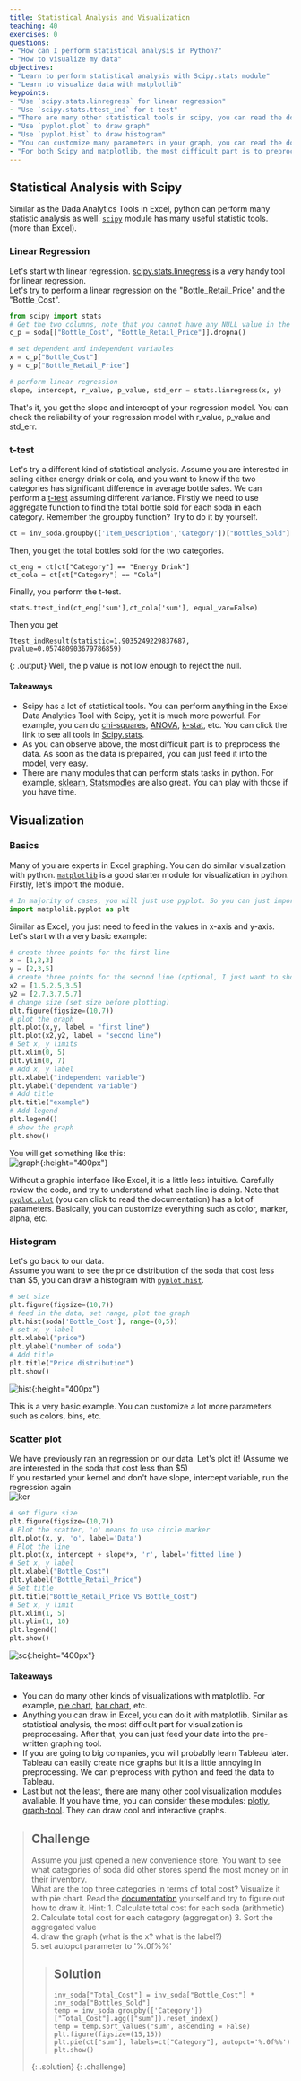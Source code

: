 ```yaml
---
title: Statistical Analysis and Visualization
teaching: 40
exercises: 0
questions:
- "How can I perform statistical analysis in Python?"
- "How to visualize my data"
objectives:
- "Learn to perform statistical analysis with Scipy.stats module"
- "Learn to visualize data with matplotlib"
keypoints:
- "Use `scipy.stats.linregress` for linear regression"
- "Use `scipy.stats.ttest_ind` for t-test"
- "There are many other statistical tools in scipy, you can read the documentation for more details"
- "Use `pyplot.plot` to draw graph"
- "Use `pyplot.hist` to draw histogram" 
- "You can customize many parameters in your graph, you can read the documentation for more details"
- "For both Scipy and matplotlib, the most difficult part is to preprocess your data. After that, you can just find the right function and feed your data into it."   
---
```


## Statistical Analysis with Scipy
Similar as the Dada Analytics Tools in Excel, python can perform many statistic analysis as well. [`scipy`](https://www.scipy.org/) module has many useful statistic tools. (more than Excel). 

### Linear Regression  
Let's start with linear regression. [scipy.stats.linregress](https://docs.scipy.org/doc/scipy/reference/generated/scipy.stats.linregress.html) is a very handy tool for linear regression.   
Let's try to perform a linear regression on the "Bottle_Retail_Price" and the "Bottle_Cost".  

```python  
from scipy import stats
# Get the two columns, note that you cannot have any NULL value in the input  
c_p = soda[["Bottle_Cost", "Bottle_Retail_Price"]].dropna()

# set dependent and independent variables  
x = c_p["Bottle_Cost"]
y = c_p["Bottle_Retail_Price"]

# perform linear regression
slope, intercept, r_value, p_value, std_err = stats.linregress(x, y)
```
That's it, you get the slope and intercept of your regression model. You can check the reliability of your regression model with r_value, p_value and std_err. 

### t-test
Let's try a different kind of statistical analysis. Assume you are interested in selling either energy drink or cola, and you want to know if the two categories has significant difference in average bottle sales. 
We can perform a [t-test](https://docs.scipy.org/doc/scipy/reference/generated/scipy.stats.ttest_ind.html) assuming different variance. 
Firstly we need to use aggregate function to find the total bottle sold for each soda in each category. Remember the groupby function? Try to do it by yourself.  

```python
ct = inv_soda.groupby(['Item_Description','Category'])["Bottles_Sold"].agg(["sum"]).reset_index()
```

Then, you get the total bottles sold for the two categories. 
```
ct_eng = ct[ct["Category"] == "Energy Drink"]
ct_cola = ct[ct["Category"] == "Cola"]
```
Finally, you perform the t-test. 
```
stats.ttest_ind(ct_eng['sum'],ct_cola['sum'], equal_var=False)
```
Then you get 
```
Ttest_indResult(statistic=1.9035249229837687, pvalue=0.057480903679786859)
```
{: .output}
Well, the p value is not low enough to reject the null.  <br>

#### Takeaways
* Scipy has a lot of statistical tools. You can perform anything in the Excel Data Analytics Tool with Scipy, yet it is much more powerful. For example, you can do [chi-squares](https://docs.scipy.org/doc/scipy/reference/generated/scipy.stats.chisquare.html#scipy.stats.chisquare), [ANOVA](https://docs.scipy.org/doc/scipy/reference/generated/scipy.stats.f_oneway.html#scipy.stats.f_oneway), [k-stat](https://docs.scipy.org/doc/scipy/reference/generated/scipy.stats.kstat.html#scipy.stats.kstat), etc. You can click the link to see all tools in [Scipy.stats](https://docs.scipy.org/doc/scipy/reference/stats.html). 
* As you can observe above, the most difficult part is to preprocess the data. As soon as the data is prepaired, you can just feed it into the model, very easy.  
* There are many modules that can perform stats tasks in python. For example, [sklearn](http://scikit-learn.org/stable/), [Statsmodles](https://www.statsmodels.org/stable/index.html) are also great. You can play with those if you have time.   

## Visualization  

### Basics   
Many of you are experts in Excel graphing. You can do similar visualization with python. [`matplotlib`](https://matplotlib.org/) is a good starter module for visualization in python. Firstly, let's import the module.  

```python
# In majority of cases, you will just use pyplot. So you can just import that.   
import matplolib.pyplot as plt
```
Similar as Excel, you just need to feed in the values in x-axis and y-axis. Let's start with a very basic example:   
```python
# create three points for the first line
x = [1,2,3]
y = [2,3,5]
# create three points for the second line (optional, I just want to show you that you can plot multiple lines in one graph)
x2 = [1.5,2.5,3.5]
y2 = [2.7,3.7,5.7]
# change size (set size before plotting)
plt.figure(figsize=(10,7))
# plot the graph  
plt.plot(x,y, label = "first line")
plt.plot(x2,y2, label = "second line")
# Set x, y limits  
plt.xlim(0, 5)
plt.ylim(0, 7)
# Add x, y label  
plt.xlabel("independent variable")
plt.ylabel("dependent variable")
# Add title
plt.title("example") 
# Add legend  
plt.legend()
# show the graph
plt.show()
```
You will get something like this:  
![graph](../pic/graph.png){:height="400px"}

Without a graphic interface like Excel, it is a little less intuitive. Carefully review the code, and try to understand what each line is doing.  Note that [`pyplot.plot`](https://matplotlib.org/api/_as_gen/matplotlib.pyplot.plot.html) (you can click to read the documentation) has a lot of parameters. Basically, you can customize everything such as color, marker, alpha, etc. 

### Histogram  
Let's go back to our data.  
Assume you want to see the price distribution of the soda that cost less than $5, you can draw a histogram with [`pyplot.hist`](https://matplotlib.org/api/_as_gen/matplotlib.pyplot.hist.html).  

```python
# set size
plt.figure(figsize=(10,7))
# feed in the data, set range, plot the graph 
plt.hist(soda['Bottle_Cost'], range=(0,5))
# set x, y label
plt.xlabel("price")
plt.ylabel("number of soda")
# Add title
plt.title("Price distribution") 
plt.show()
```
![hist](../pic/hist.png){:height="400px"}

This is a very basic example. You can customize a lot more parameters such as colors, bins, etc. 

### Scatter plot  
We have previously ran an regression on our data. Let's plot it! (Assume we are interested in the soda that cost less than $5) <br>
If you restarted your kernel and don't have slope, intercept variable, run the regression again  
![ker](../pic/kernel.jpg) 

```python
# set figure size  
plt.figure(figsize=(10,7))
# Plot the scatter, 'o' means to use circle marker  
plt.plot(x, y, 'o', label='Data')
# Plot the line  
plt.plot(x, intercept + slope*x, 'r', label='fitted line')
# Set x, y label  
plt.xlabel("Bottle_Cost")
plt.ylabel("Bottle_Retail_Price")
# Set title  
plt.title("Bottle_Retail_Price VS Bottle_Cost") 
# Set x, y limit  
plt.xlim(1, 5)
plt.ylim(1, 10)
plt.legend()
plt.show()
```
![sc](../pic/sc.png){:height="400px"}

#### Takeaways  
* You can do many other kinds of visualizations with matplotlib. For example, [pie chart](https://matplotlib.org/api/_as_gen/matplotlib.pyplot.pie.html), [bar chart](https://matplotlib.org/api/_as_gen/matplotlib.pyplot.bar.html), etc. 
* Anything you can draw in Excel, you can do it with matplotlib. Similar as statistical analysis, the most difficult part for visualization is preprocessing. After that, you can just feed your data into the pre-written graphing tool.  
* If you are going to big companies, you will probablly learn Tableau later. Tableau can easily create nice graphs but it is a little annoying in preprocessing. We can preprocess with python and feed the data to Tableau. <br> 
* Last but not the least, there are many other cool visualization modules avaliable. If you have time, you can consider these modules: [plotly](https://plot.ly/), [graph-tool](https://graph-tool.skewed.de). They can draw cool and interactive graphs. 

> ## Challenge 
> Assume you just opened a new convenience store. You want to see what categories of soda did other stores spend the most money on in their inventory.   
> What are the top three categories in terms of total cost? Visualize it with pie chart. Read the [documentation](https://matplotlib.org/api/_as_gen/matplotlib.pyplot.pie.html) yourself and try to figure out how to draw it. 
> Hint: 1. Calculate total cost for each soda (arithmetic)
> 2. Calculate total cost for each category (aggregation)
> 3. Sort the aggregated value  
> 4. draw the graph (what is the x? what is the label?)   
> 5. set autopct parameter to '%.0f%%' 
> 
>> ## Solution
>>
>> ```
>> inv_soda["Total_Cost"] = inv_soda["Bottle_Cost"] * inv_soda["Bottles_Sold"]  
>> temp = inv_soda.groupby(['Category'])["Total_Cost"].agg(["sum"]).reset_index()
>> temp = temp.sort_values("sum", ascending = False)
>> plt.figure(figsize=(15,15))
>> plt.pie(ct["sum"], labels=ct["Category"], autopct='%.0f%%')
>> plt.show()
>> 
>> ```
> {: .solution}
{: .challenge}


